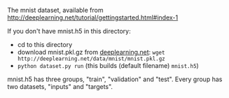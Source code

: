 The mnist dataset, available from
http://deeplearning.net/tutorial/gettingstarted.html#index-1

If you don't have mnist.h5 in this directory:
- cd to this directory
- download mnist.pkl.gz from [deeplearning.net]:
  ```wget http://deeplearning.net/data/mnist/mnist.pkl.gz```
- ```python dataset.py run``` (this builds (default filename) ```mnist.h5```)

mnist.h5 has three groups, "train", "validation" and "test".
Every group has two datasets, "inputs" and "targets".


   [deeplearning.net]: http://deeplearning.net/
